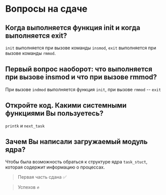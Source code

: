 # Вопросы на сдаче

## Когда выполняется функция init и когда выполняется exit?

`init` выполняется при вызове команды `insmod`, `exit` выполняется при вызове
команды `rmmod`.

## Первый вопрос наоборот: что выполняется при вызове insmod и что при вызове rmmod?

При вызове `indmod` выполняется функция `init`, при вызове `rmmod` -- `exit`

## Откройте код. Какими системными функциями Вы пользуетесь?

`printk` и `next_task`

## Зачем Вы написали загружаемый модуль ядра?

Чтобы была возможность обраться к структуре ядра `task_stuct`, которая содержит
информацию о процессах.

> Первая часть сдана ✅

> Успехов ✊
